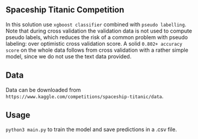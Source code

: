 ## Spaceship Titanic Competition
In this solution use `xgboost classifier` combined with `pseudo labelling`. Note that during cross validation the validation data is not used to compute pseudo labels, which reduces the risk of a common problem with pseudo labeling: over optimistic cross validation score. A solid `0.802+ accuracy score` on the whole data follows from cross validation with a rather simple model, since we do not use the text data provided.

## Data
Data can be downloaded from `https://www.kaggle.com/competitions/spaceship-titanic/data`.

## Usage
`python3 main.py` to train the model and save predictions in a .csv file.




